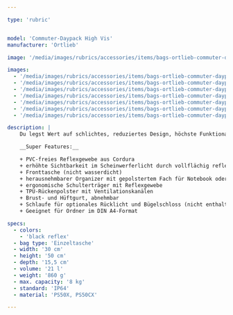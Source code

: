 ```yaml
---

type: 'rubric'


model: 'Commuter-Daypack High Vis'
manufacturer: 'Ortlieb'

image: '/media/images/rubrics/accessories/items/bags-ortlieb-commuter-daypack-high-vis_01.jpg'

images:
  - '/media/images/rubrics/accessories/items/bags-ortlieb-commuter-daypack-high-vis_02.jpg'
  - '/media/images/rubrics/accessories/items/bags-ortlieb-commuter-daypack-high-vis_03.jpg'
  - '/media/images/rubrics/accessories/items/bags-ortlieb-commuter-daypack-high-vis_04.jpg'
  - '/media/images/rubrics/accessories/items/bags-ortlieb-commuter-daypack-high-vis_05.jpg'
  - '/media/images/rubrics/accessories/items/bags-ortlieb-commuter-daypack-high-vis_06.jpg'
  - '/media/images/rubrics/accessories/items/bags-ortlieb-commuter-daypack-high-vis_07.jpg'
  - '/media/images/rubrics/accessories/items/bags-ortlieb-commuter-daypack-high-vis_08.jpg'

description: |
    Du legst Wert auf schlichtes, reduziertes Design, höchste Funktionalität und willst zugleich bei Dunkelheit bestmöglich gesehen werden? Dann solltest du in den Commuter-Daypack High Visibility investieren. Das PVC-freie Reflexgewebe aus Cordura hat den Look und die Haptik von edlem Stoff – ist jedoch zu 100 Prozent wasserdicht und bietet erhöhte Sicherheit, da es im Scheinwerferlicht vollflächig reflektiert. Das leuchtstarke Reflexgarn ist in der kompletten Tasche eingewebt – auch in die Schulterträger. Somit hast du bei Dunkelheit, Dämmerung und schlechten Witterungsverhältnissen im Straßenverkehr einen 360° Schutz, weil dein Rucksack rundum reflektiert und du für die anderen Verkehrsteilnehmer von allen Seiten gut sichtbar bist. Der urbane Stadtrucksack eignet sich perfekt für Schüler, Studenten und Fahrrad-Pendler, die auch während der dunklen Herbst- und Wintermonate frühmorgens und abends unterwegs sind. Der praktische Rollverschluss mit Verschlusshaken erlaubt einen schnellen Zugriff auf das große Innenfach, das zusätzlich mit einem gepolsterten Fach für Notebook oder Tablet ausgestattet ist. Das weiche, aber weichmacherfreie Rückenpolster aus TPU und die ergonomischen Schulterträger sorgen für einen guten Sitz und bequemen Tragekomfort. Hüftgurt und Brustgurt (beide abnehmbar) geben zusätzliche Stabilität.

    __Super Features:__

    + PVC-freies Reflexgewebe aus Cordura
    + erhöhte Sichtbarkeit im Scheinwerferlicht durch vollflächig reflektierendes Gewebe
    + Fronttasche (nicht wasserdicht)
    + herausnehmbarer Organizer mit gepolstertem Fach für Notebook oder mobile Endgeräte
    + ergonomische Schulterträger mit Reflexgewebe
    + TPU-Rückenpolster mit Ventilationskanälen
    + Brust- und Hüftgurt, abnehmbar
    + Schlaufe für optionales Rücklicht und Bügelschloss (nicht enthalten)
    + Geeignet für Ordner im DIN A4-Format

specs:
  - colors: 
    - 'black reflex'
  - bag type: 'Einzeltasche'
  - width: '30 cm'
  - height: '50 cm'
  - depth: '15,5 cm'
  - volume: '21 l'
  - weight: '860 g'
  - max. capacity: '8 kg'
  - standard: 'IP64'
  - material: 'PS50X, PS50CX'

---
```


